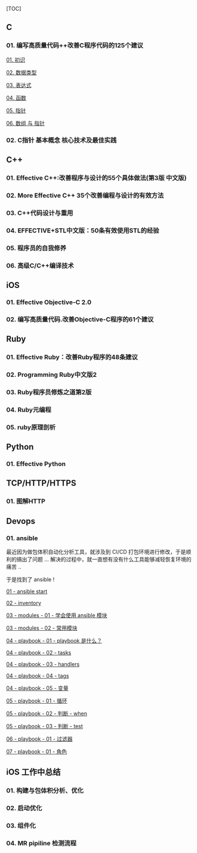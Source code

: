 [TOC]

## C

### 01. 编写高质量代码++改善C程序代码的125个建议

[01. 初识](./125_Suggestions_Writing_High_Quality_Code_for_c/01/initial.md)

[02. 数据类型](./125_Suggestions_Writing_High_Quality_Code_for_c/02/data_type.md)

[03. 表达式](./125_Suggestions_Writing_High_Quality_Code_for_c/03/expression.md)

[04. 函数](./125_Suggestions_Writing_High_Quality_Code_for_c/04/function.md)

[05. 指针](./125_Suggestions_Writing_High_Quality_Code_for_c/05/pointer.md)

[06. 数组 与 指针](./125_Suggestions_Writing_High_Quality_Code_for_c/06/array_pointer.md)



### 02. C指针 基本概念 核心技术及最佳实践





## C++

### 01. Effective C++:改善程序与设计的55个具体做法(第3版 中文版)



### 02. More Effective C++  35个改善编程与设计的有效方法



### 03. C++代码设计与重用



### 04. EFFECTIVE+STL中文版：50条有效使用STL的经验



### 05. 程序员的自我修养



### 06. 高级C/C++编译技术





## iOS

### 01. Effective Objective-C 2.0



### 02. 编写高质量代码.改善Objective-C程序的61个建议







## Ruby

### 01. Effective Ruby：改善Ruby程序的48条建议



### 02. Programming Ruby中文版2



### 03. Ruby程序员修炼之道第2版



### 04. Ruby元编程



### 05. ruby原理剖析





## Python

### 01. Effective Python





## TCP/HTTP/HTTPS

### 01. 图解HTTP





## Devops

### 01. ansible

最近因为做包体积自动化分析工具，就涉及到 CI/CD 打包环境进行修改，于是顺利的搞出了问题 … 解决的过程中，就一直想有没有什么工具能够减轻恢复环境的痛苦 ..

于是找到了 ansible !

[01 - ansible start](./ansible/01/ansible_start.md)

[02 - inventory](./ansible/ansiblele_inventory.md)

[03 - modules - 01 - 学会使用 ansible 模块](./ansible/ansiblesible_modules.md)

[03 - modules - 02 - 常用模块](./ansible/ansiblesible_modules.md)

[04 - playbook - 01 - playbook 是什么？](./ansible/ansiblesible_playbook.md)

[04 - playbook - 02 - tasks](./ansible/ansiblesible_playbook.md)

[04 - playbook - 03 - handlers](./ansible/ansiblesible_playbook.md)

[04 - playbook - 04 - tags](./ansible/ansiblesible_playbook.md)

[04 - playbook - 05 - 变量](./ansible/ansiblesible_playbook.md)

[05 - playbook - 01 - 循环](./ansible/ansiblesible_playbook.md)

[05 - playbook - 02 - 判断 - when](./ansible/ansiblesible_playbook.md)

[05 - playbook - 03 - 判断 - test](./ansible/ansiblesible_playbook.md)

[06 - playbook - 01 - 过滤器](./ansible/ansiblele_playbook.md)

[07 - playbook - 01 - 角色](./ansible/ansiblele_playbook.md)



## iOS 工作中总结

### 01. 构建与包体积分析、优化



### 02. 启动优化



### 03. 组件化



### 04. MR pipiline 检测流程

